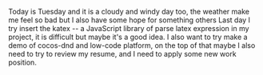 Today is Tuesday and it is a cloudy and windy day too, the weather make me feel so bad but I also have some hope for something others
Last day I try insert the katex -- a JavaScript library of parse latex expression in my project, it is difficult but maybe it's a good idea. I also want to try make a demo of cocos-dnd and low-code platform, on the top of that maybe I also need to try to review my resume, and I need to apply some new work position.
